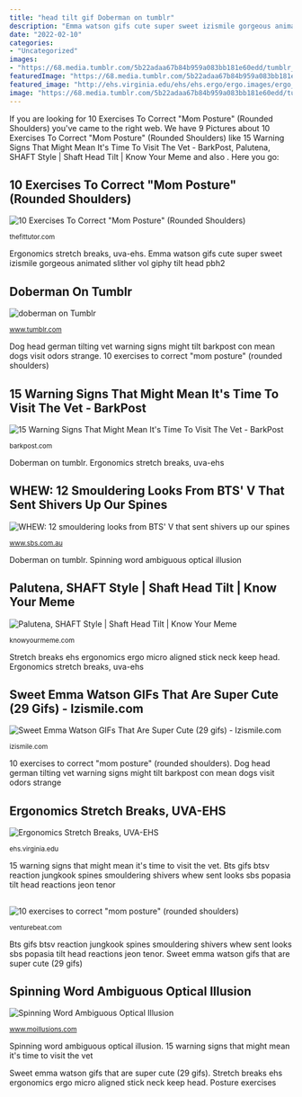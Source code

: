 ```yaml
---
title: "head tilt gif Doberman on tumblr"
description: "Emma watson gifs cute super sweet izismile gorgeous animated slither vol giphy tilt head pbh2"
date: "2022-02-10"
categories:
- "Uncategorized"
images:
- "https://68.media.tumblr.com/5b22adaa67b84b959a083bb181e60edd/tumblr_oa9fz9FIQX1rww9fso4_500.gif"
featuredImage: "https://68.media.tumblr.com/5b22adaa67b84b959a083bb181e60edd/tumblr_oa9fz9FIQX1rww9fso4_500.gif"
featured_image: "http://ehs.virginia.edu/ehs/ehs.ergo/ergo.images/ergo_stretch_anim05.gif"
image: "https://68.media.tumblr.com/5b22adaa67b84b959a083bb181e60edd/tumblr_oa9fz9FIQX1rww9fso4_500.gif"
---
```


If you are looking for 10 Exercises To Correct &quot;Mom Posture&quot; (Rounded Shoulders) you've came to the right web. We have 9 Pictures about 10 Exercises To Correct &quot;Mom Posture&quot; (Rounded Shoulders) like 15 Warning Signs That Might Mean It&#039;s Time To Visit The Vet - BarkPost, Palutena, SHAFT Style | Shaft Head Tilt | Know Your Meme and also . Here you go:

## 10 Exercises To Correct &quot;Mom Posture&quot; (Rounded Shoulders)

![10 Exercises To Correct &quot;Mom Posture&quot; (Rounded Shoulders)](https://73trmgyk9k-flywheel.netdna-ssl.com/wp-content/uploads/2014/06/air-kicks.gif "Emma watson gifs cute super sweet izismile gorgeous animated slither vol giphy tilt head pbh2")

<small>thefittutor.com</small>

Ergonomics stretch breaks, uva-ehs. Emma watson gifs cute super sweet izismile gorgeous animated slither vol giphy tilt head pbh2

## Doberman On Tumblr

![doberman on Tumblr](https://68.media.tumblr.com/5b22adaa67b84b959a083bb181e60edd/tumblr_oa9fz9FIQX1rww9fso4_500.gif "Ergonomics stretch breaks, uva-ehs")

<small>www.tumblr.com</small>

Dog head german tilting vet warning signs might tilt barkpost con mean dogs visit odors strange. 10 exercises to correct &quot;mom posture&quot; (rounded shoulders)

## 15 Warning Signs That Might Mean It&#039;s Time To Visit The Vet - BarkPost

![15 Warning Signs That Might Mean It&#039;s Time To Visit The Vet - BarkPost](http://barkpost.com/wp-content/uploads/2012/04/germanshepherdheadtiltgif.gif "Stretch breaks ehs ergonomics ergo micro aligned stick neck keep head")

<small>barkpost.com</small>

Doberman on tumblr. Ergonomics stretch breaks, uva-ehs

## WHEW: 12 Smouldering Looks From BTS&#039; V That Sent Shivers Up Our Spines

![WHEW: 12 smouldering looks from BTS&#039; V that sent shivers up our spines](https://www.sbs.com.au/popasia/sites/sbs.com.au.popasia/files/styles/body_image/public/4_1.gif?itok=88Y_g-bh&amp;mtime=1507772133 "Bts gifs btsv reaction jungkook spines smouldering shivers whew sent looks sbs popasia tilt head reactions jeon tenor")

<small>www.sbs.com.au</small>

Doberman on tumblr. Spinning word ambiguous optical illusion

## Palutena, SHAFT Style | Shaft Head Tilt | Know Your Meme

![Palutena, SHAFT Style | Shaft Head Tilt | Know Your Meme](http://i1.kym-cdn.com/photos/images/original/000/774/895/5d2.gif "10 exercises to correct &quot;mom posture&quot; (rounded shoulders)")

<small>knowyourmeme.com</small>

Stretch breaks ehs ergonomics ergo micro aligned stick neck keep head. Ergonomics stretch breaks, uva-ehs

## Sweet Emma Watson GIFs That Are Super Cute (29 Gifs) - Izismile.com

![Sweet Emma Watson GIFs That Are Super Cute (29 gifs) - Izismile.com](http://img.izismile.com/img/img7/20140621/1000/sweet_emma_watson_gifs_that_are_super_cute_19.gif "Spinning word ambiguous optical illusion")

<small>izismile.com</small>

10 exercises to correct &quot;mom posture&quot; (rounded shoulders). Dog head german tilting vet warning signs might tilt barkpost con mean dogs visit odors strange

## Ergonomics Stretch Breaks, UVA-EHS

![Ergonomics Stretch Breaks, UVA-EHS](http://ehs.virginia.edu/ehs/ehs.ergo/ergo.images/ergo_stretch_anim05.gif "Palutena, shaft style")

<small>ehs.virginia.edu</small>

15 warning signs that might mean it&#039;s time to visit the vet. Bts gifs btsv reaction jungkook spines smouldering shivers whew sent looks sbs popasia tilt head reactions jeon tenor

## 

![](https://venturebeat.com/wp-content/uploads/2020/01/ezgif-3-822d8bc317dd.gif?w=600 "10 exercises to correct &quot;mom posture&quot; (rounded shoulders)")

<small>venturebeat.com</small>

Bts gifs btsv reaction jungkook spines smouldering shivers whew sent looks sbs popasia tilt head reactions jeon tenor. Sweet emma watson gifs that are super cute (29 gifs)

## Spinning Word Ambiguous Optical Illusion

![Spinning Word Ambiguous Optical Illusion](https://www.moillusions.com/wp-content/uploads/2016/06/ambig.gif "Palutena, shaft style")

<small>www.moillusions.com</small>

Spinning word ambiguous optical illusion. 15 warning signs that might mean it&#039;s time to visit the vet

Sweet emma watson gifs that are super cute (29 gifs). Stretch breaks ehs ergonomics ergo micro aligned stick neck keep head. Posture exercises
